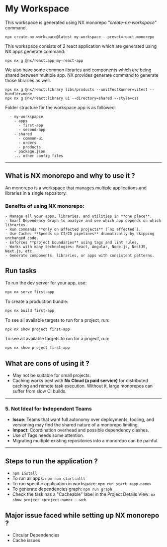 # My Workspace
This workspace is generated using NX monorepo _"create-nx-workspace"_ command. 
```
npx create-nx-workspace@latest my-workspace --preset=react-monorepo
```
This workspace consists of 2 react application which are generated using NX apps generate command:
```
npx nx g @nx/react:app my-react-app
```

We also have some common libraries and components which are being shared between multiple app. NX provides generate command to generate those libraries as well.
```
npx nx g @nx/react:library libs/products --unitTestRunner=vitest --bundler=none
npx nx g @nx/react:library ui --directory=shared --style=css
```

Folder structure for the workspace app is as followed:
```
  - my-workspapce
    - apps
      - first-app
      - second-app
    - shared
      - common-ui
      - orders
      - products
    - package.json
    ... other config files
```

---

## What is NX monorepo and why to use it ?
An monorepo is a workspace that manages multiple applications and libraries in a single repository. 
  ### Benefits of using NX monorepo:
    - Manage all your apps, libraries, and utilities in **one place**.
    - Smart Dependency Graph to analyze and see which app depends on which libraries.
    - Run commands **only on affected projects** (`nx affected`).
    - Use Cache: **Speeds up CI/CD pipelines** dramatically by skipping unchanged code.
    - Enforces **project boundaries** using tags and lint rules.
    - Works with many technologies: React, Angular, Node.js, NestJS, Next.js, etc.
    - Generate components, libraries, or apps with consistent patterns.

## Run tasks

To run the dev server for your app, use:

```sh
npx nx serve first-app
```

To create a production bundle:

```sh
npx nx build first-app
```

To see all available targets to run for a project, run:

```sh
npx nx show project first-app
```

To see all available targets to run for a project, run:

```sh
npx nx show project first-app
```

## What are cons of using it ?
  - May not be suitable for small projects.
  - Caching works best with **Nx Cloud (a paid service)** for distributed caching and remote task execution. Without it, large monorepos can suffer from slow CI builds.

---

### 5. Not Ideal for Independent Teams

- **Issue**: Teams that want full autonomy over deployments, tooling, and versioning may find the shared nature of a monorepo limiting.
- **Impact**: Coordination overhead and possible dependency clashes.
- Use of Tags needs some attention.
- Migrating multiple existing repositories into a monorepo can be painful.

--- 

## Steps to run the application ?
  - ```npm install```
  - To run all apps: ```npm run start:alll```
  - To run specific application in workspace: ```npm run start:<app-name>```
  - To generate dependencies graph: ```npm run graph```
  - Check the task has a "Cacheable" label in the Project Details View: ```nx show project <project-name> --web```.

## Major issue faced while setting up NX monorepo ?
 - Circular Dependencies
 - Cache issues
